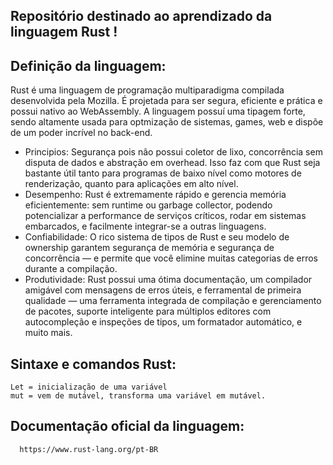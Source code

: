 ## Repositório destinado ao aprendizado da linguagem Rust !


## Definição da linguagem:
  
  Rust é uma linguagem de programação multiparadigma compilada desenvolvida pela Mozilla. É projetada para ser segura, eficiente e prática e possui nativo ao WebAssembly. A linguagem possuí uma tipagem forte, sendo altamente usada para optmização de sistemas, games, web e dispõe de um poder incrível no back-end.
  
  * Principios:
      Segurança pois não possui coletor de lixo, concorrência sem disputa de dados e abstração em overhead. Isso faz com que Rust seja bastante útil tanto para programas de baixo nível como motores de renderização, quanto para aplicações em alto nível.
  * Desempenho:
      Rust é extremamente rápido e gerencia memória eficientemente: sem runtime ou garbage collector, podendo potencializar a performance de serviços críticos, rodar em sistemas embarcados, e facilmente integrar-se a outras linguagens.
  * Confiabilidade: 
      O rico sistema de tipos de Rust e seu modelo de ownership garantem segurança de memória e segurança de concorrência — e permite que você elimine muitas categorias de erros durante a compilação.
  * Produtividade:
      Rust possui uma ótima documentação, um compilador amigável com mensagens de erros úteis, e ferramental de primeira qualidade — uma ferramenta integrada de compilação e gerenciamento de pacotes, suporte inteligente para múltiplos editores com autocompleção e inspeções de tipos, um formatador automático, e muito mais.
      
      
      
## Sintaxe e comandos Rust:
    Let = inicialização de uma variável
    mut = vem de mutável, transforma uma variável em mutável.

## Documentação oficial da linguagem: 
      https://www.rust-lang.org/pt-BR
    

